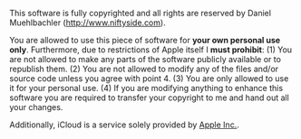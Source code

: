 This software is fully copyrighted and all rights are reserved by Daniel Muehlbachler (http://www.niftyside.com).

You are allowed to use this piece of software for **your own personal use only**.
Furthermore, due to restrictions of Apple itself I **must prohibit**:
 (1) You are not allowed to make any parts of the software publicly available or to republish them.
 (2) You are not allowed to modify any of the files and/or source code unless you agree with point 4.
 (3) You are only allowed to use it for your personal use.
 (4) If you are modifying anything to enhance this software you are required to transfer your copyright to me and hand out all your changes.

 Additionally, iCloud is a service solely provided by [Apple Inc.](http://www.apple.com).
